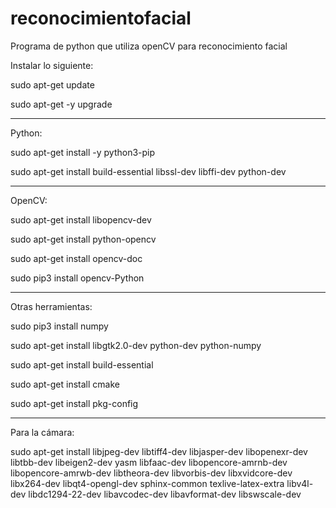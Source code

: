 # reconocimientofacial
Programa de python que utiliza openCV para reconocimiento facial

Instalar lo siguiente:


sudo apt-get update

sudo apt-get -y upgrade

_______________________________________

Python:  

sudo apt-get install -y python3-pip

sudo apt-get install build-essential libssl-dev libffi-dev python-dev


________________________________________


OpenCV:

sudo apt-get install libopencv-dev

sudo apt-get install python-opencv 

sudo apt-get install opencv-doc

sudo pip3 install opencv-Python


________________________________________



Otras herramientas:

sudo pip3 install numpy

sudo apt-get install libgtk2.0-dev python-dev python-numpy

sudo apt-get install build-essential

sudo apt-get install cmake

sudo apt-get install pkg-config


___________________________________


Para la cámara:

sudo apt-get install libjpeg-dev libtiff4-dev libjasper-dev libopenexr-dev libtbb-dev libeigen2-dev yasm
libfaac-dev libopencore-amrnb-dev libopencore-amrwb-dev libtheora-dev libvorbis-dev libxvidcore-dev libx264-dev libqt4-opengl-dev sphinx-common texlive-latex-extra libv4l-dev libdc1294-22-dev libavcodec-dev libavformat-dev libswscale-dev


